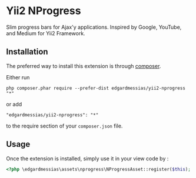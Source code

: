 Yii2 NProgress
==============
Slim progress bars for Ajax'y applications. Inspired by Google, YouTube, and Medium for Yii2 Framework.

Installation
------------

The preferred way to install this extension is through [composer](http://getcomposer.org/download/).

Either run

```
php composer.phar require --prefer-dist edgardmessias/yii2-nprogress "*"
```

or add

```
"edgardmessias/yii2-nprogress": "*"
```

to the require section of your `composer.json` file.


Usage
-----

Once the extension is installed, simply use it in your view code by  :

```php
<?php \edgardmessias\assets\nprogress\NProgressAsset::register($this); ?>
```